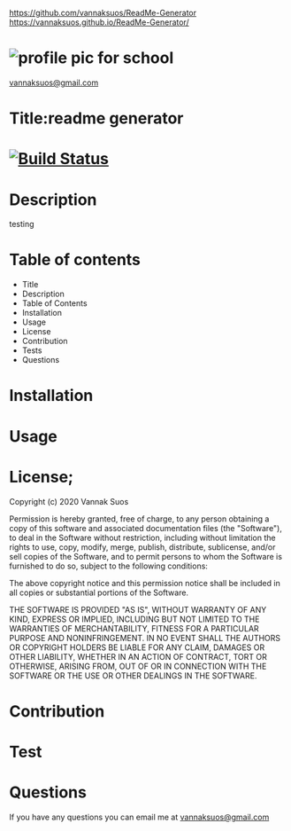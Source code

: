 https://github.com/vannaksuos/ReadMe-Generator
https://vannaksuos.github.io/ReadMe-Generator/
# ![profile pic for school](https://avatars1.githubusercontent.com/u/59664686?v=4)
vannaksuos@gmail.com
# Title:readme generator
# [![Build Status](https://travis-ci.com/vannaksuos/ReadMe-Generator.svg?branch=master)](https://travis-ci.com/vannaksuos/ReadMe-Generator)
# Description
 testing
# Table of contents

* Title
* Description
* Table of Contents
* Installation
* Usage
* License
* Contribution
* Tests
* Questions
# Installation

# Usage

# License; 
Copyright (c) 2020 Vannak Suos

Permission is hereby granted, free of charge, to any person obtaining a copy of this software and associated documentation files (the "Software"), to deal in the Software without restriction, including without limitation the rights to use, copy, modify, merge, publish, distribute, sublicense, and/or sell copies of the Software, and to permit persons to whom the Software is furnished to do so, subject to the following conditions:

The above copyright notice and this permission notice shall be included in all copies or substantial portions of the Software.

THE SOFTWARE IS PROVIDED "AS IS", WITHOUT WARRANTY OF ANY KIND, EXPRESS OR IMPLIED, INCLUDING BUT NOT LIMITED TO THE WARRANTIES OF MERCHANTABILITY, FITNESS FOR A PARTICULAR PURPOSE AND NONINFRINGEMENT. IN NO EVENT SHALL THE AUTHORS OR COPYRIGHT HOLDERS BE LIABLE FOR ANY CLAIM, DAMAGES OR OTHER LIABILITY, WHETHER IN AN ACTION OF CONTRACT, TORT OR OTHERWISE, ARISING FROM, OUT OF OR IN CONNECTION WITH THE SOFTWARE OR THE USE OR OTHER DEALINGS IN THE SOFTWARE.
# Contribution

# Test

# Questions
If you have any questions you can email me at vannaksuos@gmail.com


